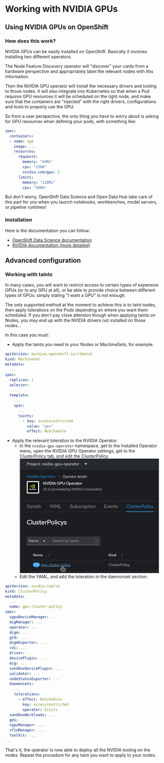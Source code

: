 # Working with NVIDIA GPUs

## Using NVIDIA GPUs on OpenShift

### How does this work?

NVIDIA GPUs can be easily installed on OpenShift. Basically it involves installing two different operators.

The Node Feature Discovery operator will "discover" your cards from a hardware perspective and appropriately label the relevant nodes with this information.

Then the NVIDIA GPU operator will install the necessary drivers and tooling to those nodes. It will also integrate into Kubernetes so that when a Pod requires GPU resources it will be scheduled on the right node, and make sure that the containers are "injected" with the right drivers,  configurations and tools to properly use the GPU.

So from a user perspective, the only thing you have to worry about is asking for GPU resources when defining your pods, with something like:

```yaml
spec:
  containers:
  - name: app
    image: ...
    resources:
      requests:
        memory: "64Mi"
        cpu: "250m"
        nvidia.com/gpu: 2
      limits:
        memory: "128Mi"
        cpu: "500m"
```

But don't worry, OpenShift Data Science and Open Data Hub take care of this part for you when you launch notebooks, workbenches, model servers, or pipeline runtimes!

### Installation

Here is the documentation you can follow:

- [OpenShift Data Science documentation](https://access.redhat.com/documentation/en-us/red_hat_openshift_data_science_self-managed/1-latest/html/installing_openshift_data_science_self-managed/enabling-gpu-support-in-openshift-data-science_install)
- [NVIDIA documentation (more detailed)](https://docs.nvidia.com/datacenter/cloud-native/gpu-operator/latest/openshift/contents.html)

## Advanced configuration

### Working with taints

In many cases, you will want to restrict access to certain types of expensive GPUs (or to any GPU at all), or be able to provide choice between different types of GPUs: simply stating "I want a GPU" is not enough.

The only supported method at the moment to achieve this is to taint nodes, then apply tolerations on the Pods depending on where you want them scheduled. If you don't pay close attention though when applying taints on Nodes, you may end up with the NVIDIA drivers not installed on those nodes...

In this case you must:

- Apply the taints you need to your Nodes or MachineSets, for example:

```yaml
apiVersion: machine.openshift.io/v1beta1
kind: MachineSet
metadata:
  ...
spec:
  replicas: 1
  selector:
    ...
  template:
    ...
    spec:
      ...
      taints:
        - key: accessrestricted
          value: "yes"
          effect: NoSchedule
```

- Apply the relevant toleration to the NVIDIA Operator.
    - In the `nvidia-gpu-operator` namespace, get to the Installed Operator menu, open the NVIDIA GPU Operator settings, get to the ClusterPolicy tab, and edit the ClusterPolicy.
![Cluster Policy](img/cluster-policy.png)
    - Edit the YAML, and add the toleration in the daemonset section:

```yaml
apiVersion: nvidia.com/v1
kind: ClusterPolicy
metadata:
  ...
  name: gpu-cluster-policy
spec:
  vgpuDeviceManager: ...
  migManager: ...
  operator: ...
  dcgm: ...
  gfd: ...
  dcgmExporter: ...
  cdi: ...
  driver: ...
  devicePlugin: ...
  mig: ...
  sandboxDevicePlugin: ...
  validator: ...
  nodeStatusExporter: ...
  daemonsets:
    ...
    tolerations:
      - effect: NoSchedule
        key: accessrestricted
        operator: Exists
  sandboxWorkloads: ...
  gds: ...
  vgpuManager: ...
  vfioManager: ...
  toolkit: ...
...
```

That's it, the operator is now able to deploy all the NVIDIA tooling on the nodes. Repeat the procedure for any taint you want to apply to your nodes.
